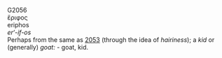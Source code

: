 <body>
  <p>G2056<br>  ἔριφος  <br> eriphos  <br><i>er‘-if-os </i><br>Perhaps from the same as <a href="g2053.htm">2053</a> (through the idea of <i>hairiness</i>); a <i>kid</i> or (generally) <i>goat:</i> - goat, kid.<br></p>
 </body>